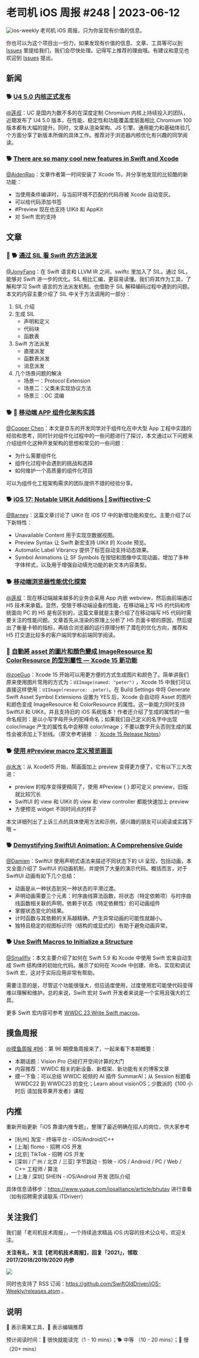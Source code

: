 # 老司机 iOS 周报 #248 | 2023-06-12

![ios-weekly](https://github.com/SwiftOldDriver/iOS-Weekly/blob/master/assets/weekly-header/248.jpg?raw=true)
老司机 iOS 周报，只为你呈现有价值的信息。

你也可以为这个项目出一份力，如果发现有价值的信息、文章、工具等可以到 [Issues](https://github.com/SwiftOldDriver/iOS-Weekly/issues) 里提给我们，我们会尽快处理。记得写上推荐的理由哦。有建议和意见也欢迎到 [Issues](https://github.com/SwiftOldDriver/iOS-Weekly/issues) 提出。

## 新闻

### 🐕 [U4 5.0 内核正式发布](https://mp.weixin.qq.com/s/Yv5GO2FjXg6CPMf3tRsjDQ)

[@莲叔](https://github.com/aaaron7)：UC 是国内为数不多的在深度定制 Chromium 内核上持续投入的团队，近期发布了 U4 5.0 版本，在性能、稳定性和功能覆盖度层面相比 Chromium 100 版本都有大幅的提升。同时，文章从渲染架构、JS 引擎、通用能力和基础体验几个方面分享了新版本所做的具体工作。推荐对于浏览器内核优化有兴趣的同学阅读。

### 🐕 [There are so many cool new features in Swift and Xcode](https://www.swiftwithvincent.com/newsletter/there-are-so-many-cool-new-features-in-swift-and-xcode)

[@AidenRao](https://weibo.com/AidenRao)：文章作者第一时间安装了 Xcode 15，并分享他发现的比较酷的新功能：
- 当使用条件编译时，与当前环境不匹配的代码将被 Xcode 自动变灰。
- 可以给代码添加书签
- #Preview 现在也支持 UIKit 和 AppKit
- 对 Swift 宏的支持

## 文章

### 🌟 🐕 [通过 SIL 看 Swift 的方法派发](https://mp.weixin.qq.com/s/m8C_ShtAtLcgjQv9GRVObQ)

[@JonyFang](https://github.com/JonyFang)：在 Swift 语言和 LLVM IR 之间，swiftc 里加入了 SIL。通过 SIL，能够对 Swift 进一步的优化。SIL 相比汇编，更容易读懂。我们将其作为工具，了解和学习 Swift 语言的方法派发机制。也借助于 SIL 解释编码过程中遇到的问题。本文的内容主要介绍了 SIL 中关于方法调用的一部分：

1. SIL 介绍
2. 生成 SIL
	- 声明和定义
	- 代码块
	- 函数表
3. Swift 方法派发
	- 直接派发
	- 函数表派发
	- 消息派发
4. 几个场景问题的解决
	- 场景一：Protocol Extension
	- 场景二：父类未实现协议方法
	- 场景三：OC 混编

### 🐕 🌟 [移动端 APP 组件化架构实践](https://juejin.cn/post/7240333779222167608)

[@Cooper Chen](https://github.com/cjlcooper)：本文是京东的开发同学对于组件化在中大型 App 工程中实践的经验和思考，同时针对组件化过程中的一些问题进行了探讨，本文通过以下问题来介绍组件化这种开发架构的思想和常见的一些问题：
- 为什么需要组件化
- 组件化过程中会遇到的挑战和选择
- 如何维护一个高质量的组件化项目

可以为组件化工程架构需求的团队提供不错的经验分享。


### 🐕 [iOS 17: Notable UIKit Additions | Swiftjective-C](https://www.swiftjectivec.com/ios-17-notable-uikit-additions/)

[@Barney](https://github.com/BarneyZhaoooo)：这篇文章讨论了 UIKit 在 iOS 17 中的新增功能和变化。主要介绍了以下新特性：

- Unavailable Content 用于实现空数据视图。
- Preview Syntax 让 Swift 新宏支持 UIKit 的 Xcode 预览。
- Automatic Label Vibrancy 提供了标签自动支持动态效果。
- Symbol Animations 让 SF Symbols 在按钮和图像中实现动画，增加了多种字体样式，以及用于增强自动填充功能的新文本内容类型。

### 🐕 [移动端浏览器性能优化探索](https://mp.weixin.qq.com/s/SKO3vZXTTYE2pRCFaT5H3A)

[@莲叔](https://github.com/aaaron7)：现在移动端越来越多的业务会采用 App 内嵌 webview，然后由前端通过 H5 技术来承载。显然，受限于移动端设备的性能，在移动端上写 H5 的代码和传统面向 PC 的 H5 是有区别的，这篇文章就是主要介绍了在移动端写 H5 代码时需要关注的性能问题。文章首先从渲染的原理上分析了 H5 页面卡顿的原因，然后提出了衡量卡顿的指标，再结合浏览器的运行原理分析了潜在的优化方向，推荐和 H5 打交道比较多的客户端同学和前端同学阅读。

### 🐎  [自動將 asset 的圖片和顏色變成 ImageResource 和 ColorResource 的型別屬性 — Xcode 15 新功能](https://medium.com/%E5%BD%BC%E5%BE%97%E6%BD%98%E7%9A%84-swift-ios-app-%E9%96%8B%E7%99%BC%E5%95%8F%E9%A1%8C%E8%A7%A3%E7%AD%94%E9%9B%86/%E8%87%AA%E5%8B%95%E5%B0%87-asset-%E7%9A%84%E5%9C%96%E7%89%87%E5%92%8C%E9%A1%8F%E8%89%B2%E8%AE%8A%E6%88%90-imageresource-%E5%92%8C-colorresource-%E7%9A%84%E5%9E%8B%E5%88%A5%E5%B1%AC%E6%80%A7-xcode-15-%E6%96%B0%E5%8A%9F%E8%83%BD-3e321213a453)

[@zoeGuo](https://github.com/zoeGuo)：Xcode 15 开始可以用更方便的方式生成图片和颜色了。简单讲我们原来使用图片常用的方式为：``` UIImage(named: "peter") ``` ，Xcode 15 中我们可以直接这样使用：``` UIImage(resource: .peter) ```。在 Build Settings 中将 Generate Swift Asset Symbol Extensions 设置为 YES 后，Xcode 会自动将 Asset 的图片和颜色变成 ImageResource 和 ColorResource 的属性。这一新能力同时支持 SwiftUI 和 UIKit，并且支持旧的 iOS 系统版本！作者还介绍了生成的属性的一些命名规则：是以小写字母开头的驼峰命名；如果我们自己定义的名字中出现 color/image 产生的属性名中会移除 color/image；不要以数字开头否则生成的属性会被添加上下划线。（原文参考链接 ： [Xcode 15 Release Notes](https://developer.apple.com/documentation/xcode-release-notes/xcode-15-release-notes)）

### 🐕 [使用 #Preview macro 定义预览画面](https://medium.com/%E5%BD%BC%E5%BE%97%E6%BD%98%E7%9A%84-swift-ios-app-%E9%96%8B%E7%99%BC%E5%95%8F%E9%A1%8C%E8%A7%A3%E7%AD%94%E9%9B%86/%E4%BD%BF%E7%94%A8-preview-macro-%E5%AE%9A%E7%BE%A9%E9%A0%90%E8%A6%BD%E7%95%AB%E9%9D%A2-ios-17-%E6%96%B0%E5%8A%9F%E8%83%BD-bc850b2c11fc)

[@水水](https://www.xuyanlan.com/)：从 Xcode15 开始，帮画面加上 preview 变得更方便了，它有以下三大改进：
- preview 的程序变得更精简了，使用 #Preview { } 即可定义 preview，旧版就比较冗长
- SwiftUI 的 view 和 UIKit 的 view 和 view controller 都能快速加上 preview
- 方便预览 widget 不同时间点的样子

本文详细列出了上诉三点的具体使用方法和示例，感兴趣的朋友可以阅读或实践下哦 ~

### 🐕 [Demystifying SwiftUI Animation: A Comprehensive Guide](https://betterprogramming.pub/swiftui-animation-mechanism-a1adf2b9b417)

[@Damien](https://github.com/ZengyiMa)：SwiftUI 使用声明式语法来描述不同状态下的 UI 呈现，包括动画，本文全面介绍了 SwiftUI 的动画机制，并提供了大量的演示代码。概括而言，对于 SwiftUI 动画有如下几个总结：

* 动画是从一种状态到另一种状态的平滑过渡。
* 声明动画需要三个元素：时序曲线算法函数，将状态（特定依赖项）与时序曲线函数相关联的声明，依赖于状态（特定依赖性）的可动画组件
* 掌握状态变化的结果。
* 计时函数与其依赖的关系越精确，产生异常动画的可能性就越小。
* 独特且稳定的视图标识符（结构的或显式的）有助于避免动画异常。

### 🐕 [Use Swift Macros to Initialize a Structure](https://betterprogramming.pub/use-swift-macros-to-initialize-a-structure-516728c5fb49)

[@Smallfly](https://github.com/iostalks)：本文主要介绍了如何在 Swift 5.9 和 Xcode 中使用 Swift 宏来自动生成 Swift 结构体的初始化代码。展示了如何在 Xcode 中创建、命名、实现和调试 Swift 宏，这对于实际应用非常有帮助。

需要注意的是，尽管这个功能很强大，但应适度使用，过度使用宏可能使代码变得难以理解和维护。总的来说，Swift 宏对 Swift 开发者来说是一个实用且强大的工具。

更多 Swift 宏内容可参考 [WWDC 23 Write Swift macros](https://developer.apple.com/videos/play/wwdc2023/10166/)。

## 摸鱼周报

[@摸鱼周报 #96](https://mp.weixin.qq.com/s/BM3SucfO9yhQChIPbnuwrA)：第 96 期摸鱼周报来了，一起来看下本期概要：

* 本期话题：Vision Pro 已经打开空间计算的大门
* 内容推荐：WWDC 相关的新设备、新框架、新功能有关的博客文章
* 摸一下鱼：可以总结 WWDC 视频的 AI 插件 SummarAI；从 Session 标题看 WWDC22 到 WWDC23 的变化；Learn about visionOS；少数派的《100 小时后 请加我苹果开发者》课程

## 内推

重新开始更新「iOS 靠谱内推专题」，整理了最近明确在招人的岗位，供大家参考

- [杭州] 淘宝 - 终端平台 - iOS/Android/C++
- [上海] flomo - 招聘 iOS 开发
- [北京] TikTok - 招聘 iOS 开发
- [深圳 / 广州 / 北京 / 三亚] 字节跳动 - 剪映 - iOS / Android / PC / Web / C++ 工程师 / 算法
- [上海 / 深圳] SHEIN - iOS/Android 开发 团队介绍

具体信息请移步：https://www.yuque.com/iosalliance/article/bhutav 进行查看（如有招聘需求请联系 iTDriverr）

## 关注我们

我们是「老司机技术周报」，一个持续追求精品 iOS 内容的技术公众号，欢迎关注。

**关注有礼，关注【老司机技术周报】，回复「2021」，领取 2017/2018/2019/2020 内参**

![](https://github.com/SwiftOldDriver/iOS-Weekly/blob/master/assets/qrcode_for_wechat.jpg?raw=true)

同时也支持了 RSS 订阅：https://github.com/SwiftOldDriver/iOS-Weekly/releases.atom 。

## 说明

🚧 表示需某工具，🌟 表示编辑推荐

预计阅读时间：🐎 很快就能读完（1 - 10 mins）；🐕 中等 （10 - 20 mins）；🐢 慢（20+ mins）
